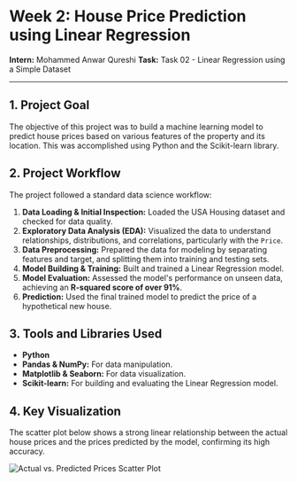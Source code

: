 # Week 2: House Price Prediction using Linear Regression

**Intern:** Mohammed Anwar Qureshi
**Task:** Task 02 - Linear Regression using a Simple Dataset

---

## 1. Project Goal

The objective of this project was to build a machine learning model to predict house prices based on various features of the property and its location. This was accomplished using Python and the Scikit-learn library.

## 2. Project Workflow

The project followed a standard data science workflow:
1.  **Data Loading & Initial Inspection:** Loaded the USA Housing dataset and checked for data quality.
2.  **Exploratory Data Analysis (EDA):** Visualized the data to understand relationships, distributions, and correlations, particularly with the `Price`.
3.  **Data Preprocessing:** Prepared the data for modeling by separating features and target, and splitting them into training and testing sets.
4.  **Model Building & Training:** Built and trained a Linear Regression model.
5.  **Model Evaluation:** Assessed the model's performance on unseen data, achieving an **R-squared score of over 91%**.
6.  **Prediction:** Used the final trained model to predict the price of a hypothetical new house.

## 3. Tools and Libraries Used

* **Python**
* **Pandas & NumPy:** For data manipulation.
* **Matplotlib & Seaborn:** For data visualization.
* **Scikit-learn:** For building and evaluating the Linear Regression model.

## 4. Key Visualization

The scatter plot below shows a strong linear relationship between the actual house prices and the prices predicted by the model, confirming its high accuracy.

![Actual vs. Predicted Prices Scatter Plot](YourScreenshotName.png)